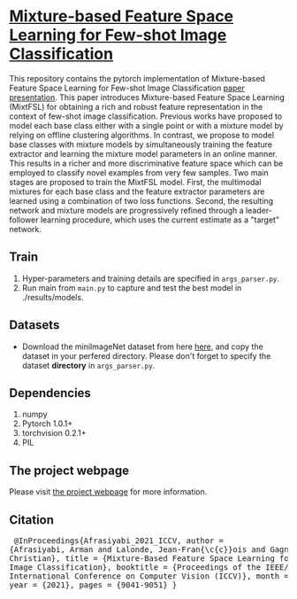 #  [Mixture-based Feature Space Learning for Few-shot Image Classification](https://lvsn.github.io/MixtFSL/) 
 
This repository contains the pytorch implementation of Mixture-based Feature Space Learning for Few-shot Image Classification [paper](https://arxiv.org/abs/1912.05094) 
[presentation](https://lvsn.github.io/MixtFSL/assets/MixFSL_Poster.pdf). This paper introduces Mixture-based Feature Space Learning (MixtFSL) for obtaining a rich and robust feature representation in the context of few-shot image classification. Previous works have proposed to model each base class either with a single point or with a mixture model by relying on offline clustering algorithms. In contrast, we propose to model base classes with mixture models by simultaneously training the feature extractor and learning the mixture model parameters in an online manner. This results in a richer and more discriminative feature space which can be employed to classify novel examples from very few samples. Two main stages are proposed to train the MixtFSL model. First, the multimodal mixtures for each base class and the feature extractor parameters are learned using a combination of two loss functions. Second, the resulting network and mixture models are progressively refined through a leader-follower learning procedure, which uses the current estimate as a "target" network.
 

## Train 
1. Hyper-parameters and training details are specified in <code>args_parser.py</code>.  
2. Run main from <code>main.py</code> to capture and test the best model in ./results/models.



## Datasets
- Download the miniImageNet dataset from here [here](https://drive.google.com/file/d/13ngR5yQLGlXjGqZSNYbXOKQF6iDTaVkp/view?usp=sharing), 
and copy the dataset in your perfered directory. Please don't forget to specify the dataset **directory** in <code>args_parser.py</code>.  




## Dependencies
1. numpy
2. Pytorch 1.0.1+ 
3. torchvision 0.2.1+
4. PIL


## The project webpage
Please visit [the project webpage](https://lvsn.github.io/MixtFSL/) for more information.

## Citation
</code><pre>
@InProceedings{Afrasiyabi_2021_ICCV,
    author    = {Afrasiyabi, Arman and Lalonde, Jean-Fran{\c{c}}ois and Gagn{\'e}, Christian},
    title     = {Mixture-Based Feature Space Learning for Few-Shot Image Classification},
    booktitle = {Proceedings of the IEEE/CVF International Conference on Computer Vision (ICCV)},
    month     = {October},
    year      = {2021},
    pages     = {9041-9051}
} 
</code></pre>
